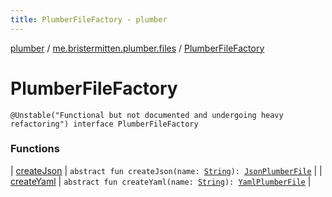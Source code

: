 ```yaml
---
title: PlumberFileFactory - plumber
---
```


[plumber](../../index.html) / [me.bristermitten.plumber.files](../index.html) / [PlumberFileFactory](./index.html)

# PlumberFileFactory

`@Unstable("Functional but not documented and undergoing heavy refactoring") interface PlumberFileFactory`

### Functions

| [createJson](create-json.html) | `abstract fun createJson(name: `[`String`](https://kotlinlang.org/api/latest/jvm/stdlib/kotlin/-string/index.html)`): `[`JsonPlumberFile`](../-json-plumber-file/index.html) |
| [createYaml](create-yaml.html) | `abstract fun createYaml(name: `[`String`](https://kotlinlang.org/api/latest/jvm/stdlib/kotlin/-string/index.html)`): `[`YamlPlumberFile`](../-yaml-plumber-file/index.html) |

